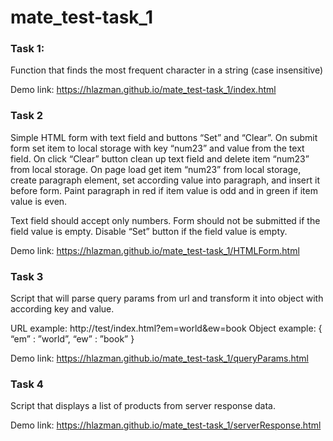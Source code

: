 # mate_test-task_1

### Task 1:
Function that finds the most frequent character in a string (case insensitive)

Demo link: https://hlazman.github.io/mate_test-task_1/index.html

### Task 2 
Simple HTML form with text field and buttons “Set” and “Clear”. On submit form set item to local storage with key “num23” and value from the text field. On click “Clear” button clean up text field and delete item “num23” from local storage. On page load get item “num23” from local storage, create paragraph element, set according value into paragraph, and insert it before form. Paint paragraph in red if item value is odd and in green if item value is even.

Text field should accept only numbers.
Form should not be submitted if the field value is empty.
Disable “Set” button if the field value is empty.

Demo link: https://hlazman.github.io/mate_test-task_1/HTMLForm.html

### Task 3
Script that will parse query params from url and transform it into object with according key and value.

URL example: http://test/index.html?em=world&ew=book
Object example: {  “em” : ”world”,  “ew” : ”book” }

Demo link: https://hlazman.github.io/mate_test-task_1/queryParams.html

### Task 4
Script that displays a list of products from server response data.

Demo link: https://hlazman.github.io/mate_test-task_1/serverResponse.html
